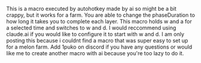 This is a macro executed by autohotkey made by ai so might be a bit crappy, but it works for a farm. You are able to change the phaseDuration to how long it takes you to complete each layer. This macro holds w and a for a selected time and switches to w and d. I would reccommend using claude.ai if you would like to configure it to start with w and d.
I am only posting this because i couldnt find a macro that was super easy to set up for a melon farm.
Add 1puko on discord if you have any questions or would like me to create another macro with ai because you're too lazy to do it.
